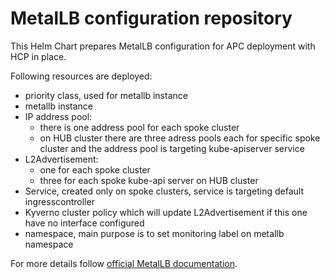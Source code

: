 # MetalLB configuration repository

This Helm Chart prepares MetalLB configuration for APC deployment with HCP in place. 

Following resources are deployed:  

- priority class, used for metallb instance
- metallb instance
- IP address pool:
  - there is one address pool for each spoke cluster
  - on HUB cluster there are three adress pools each for specific spoke cluster and the address pool is targeting kube-apiserver service
- L2Advertisement:
  - one for each spoke cluster
  - three for each spoke kube-api server on HUB cluster
- Service, created only on spoke clusters, service is targeting default ingresscontroller
- Kyverno cluster policy which will update L2Advertisement if this one have no interface configured
- namespace, main purpose is to set monitoring label on metallb namespace

For more details follow [official MetalLB documentation](https://metallb.io/).